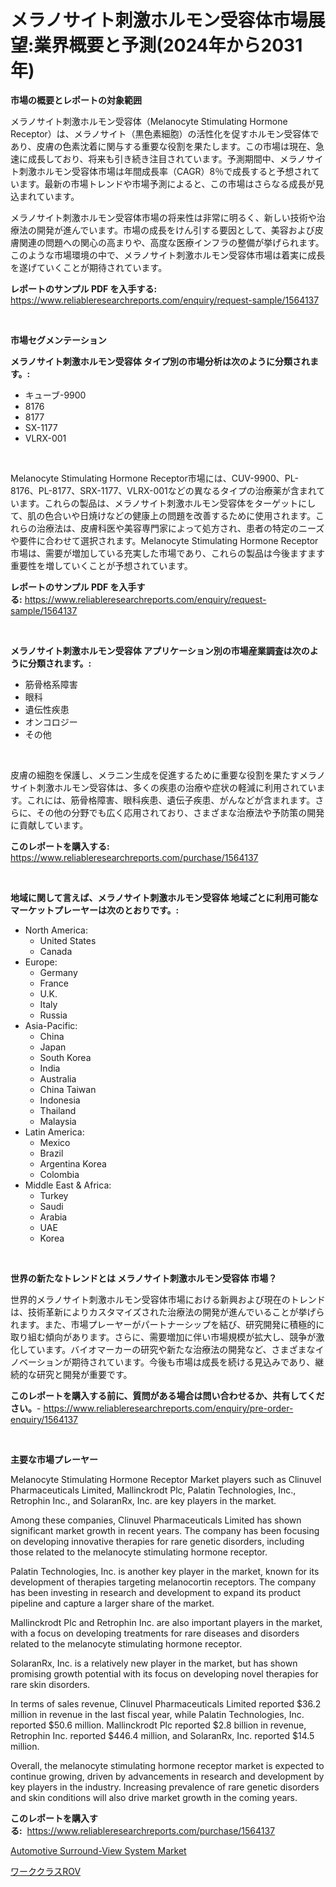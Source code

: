 <p><h1>メラノサイト刺激ホルモン受容体市場展望:業界概要と予測(2024年から2031年)</h1></p><p><strong>市場の概要とレポートの対象範囲</strong></p>
<p><p>メラノサイト刺激ホルモン受容体（Melanocyte Stimulating Hormone Receptor）は、メラノサイト（黒色素細胞）の活性化を促すホルモン受容体であり、皮膚の色素沈着に関与する重要な役割を果たします。この市場は現在、急速に成長しており、将来も引き続き注目されています。予測期間中、メラノサイト刺激ホルモン受容体市場は年間成長率（CAGR）8％で成長すると予想されています。最新の市場トレンドや市場予測によると、この市場はさらなる成長が見込まれています。</p><p>メラノサイト刺激ホルモン受容体市場の将来性は非常に明るく、新しい技術や治療法の開発が進んでいます。市場の成長をけん引する要因として、美容および皮膚関連の問題への関心の高まりや、高度な医療インフラの整備が挙げられます。このような市場環境の中で、メラノサイト刺激ホルモン受容体市場は着実に成長を遂げていくことが期待されています。</p></p>
<p><strong>レポートのサンプル PDF を入手する:</strong> <a href="https://www.reliableresearchreports.com/enquiry/request-sample/1564137">https://www.reliableresearchreports.com/enquiry/request-sample/1564137</a></p>
<p>&nbsp;</p>
<p><strong>市場セグメンテーション</strong></p>
<p><strong>メラノサイト刺激ホルモン受容体 タイプ別の市場分析は次のように分類されます。:</strong></p>
<p><ul><li>キューブ-9900</li><li>8176</li><li>8177</li><li>SX-1177</li><li>VLRX-001</li></ul></p>
<p>&nbsp;</p>
<p><p>Melanocyte Stimulating Hormone Receptor市場には、CUV-9900、PL-8176、PL-8177、SRX-1177、VLRX-001などの異なるタイプの治療薬が含まれています。これらの製品は、メラノサイト刺激ホルモン受容体をターゲットにして、肌の色合いや日焼けなどの健康上の問題を改善するために使用されます。これらの治療法は、皮膚科医や美容専門家によって処方され、患者の特定のニーズや要件に合わせて選択されます。Melanocyte Stimulating Hormone Receptor市場は、需要が増加している充実した市場であり、これらの製品は今後ますます重要性を増していくことが予想されています。</p></p>
<p><strong>レポートのサンプル PDF を入手する:</strong>&nbsp;<a href="https://www.reliableresearchreports.com/enquiry/request-sample/1564137">https://www.reliableresearchreports.com/enquiry/request-sample/1564137</a></p>
<p>&nbsp;</p>
<p><strong> メラノサイト刺激ホルモン受容体 アプリケーション別の市場産業調査は次のように分類されます。:</strong></p>
<p><ul><li>筋骨格系障害</li><li>眼科</li><li>遺伝性疾患</li><li>オンコロジー</li><li>その他</li></ul></p>
<p>&nbsp;</p>
<p><p>皮膚の細胞を保護し、メラニン生成を促進するために重要な役割を果たすメラノサイト刺激ホルモン受容体は、多くの疾患の治療や症状の軽減に利用されています。これには、筋骨格障害、眼科疾患、遺伝子疾患、がんなどが含まれます。さらに、その他の分野でも広く応用されており、さまざまな治療法や予防策の開発に貢献しています。</p></p>
<p><strong>このレポートを購入する:</strong>&nbsp; <a href="https://www.reliableresearchreports.com/purchase/1564137">https://www.reliableresearchreports.com/purchase/1564137</a></p>
<p>&nbsp;</p>
<p><strong>地域に関して言えば、メラノサイト刺激ホルモン受容体 地域ごとに利用可能なマーケットプレーヤーは次のとおりです。:</strong></p>
<p><ul>
    <li>
        North America:
        <ul>
            <li>United States</li>
            <li>Canada</li>
        </ul>
    </li>
    <li>
        Europe:
        <ul>
            <li>Germany</li>
            <li>France</li>
            <li>U.K.</li>
            <li>Italy</li>
            <li>Russia</li>
        </ul>
    </li>
    <li>
        Asia-Pacific:
        <ul>
            <li>China</li>
            <li>Japan</li>
            <li>South Korea</li>
            <li>India</li>
            <li>Australia</li>
            <li>China Taiwan</li>
            <li>Indonesia</li>
            <li>Thailand</li>
            <li>Malaysia</li>
        </ul>
    </li>
    <li>
        Latin America:
        <ul>
            <li>Mexico</li>
            <li>Brazil</li>
            <li>Argentina Korea</li>
            <li>Colombia</li>
        </ul>
    </li>
    <li>
        Middle East & Africa:
        <ul>
            <li>Turkey</li>
            <li>Saudi</li>
            <li>Arabia</li>
            <li>UAE</li>
            <li>Korea</li>
        </ul>
    </li>
    </ul></p>
<p>&nbsp;</p>
<p><strong>世界の新たなトレンドとは メラノサイト刺激ホルモン受容体 市場？</strong></p>
<p><p>世界的メラノサイト刺激ホルモン受容体市場における新興および現在のトレンドは、技術革新によりカスタマイズされた治療法の開発が進んでいることが挙げられます。また、市場プレーヤーがパートナーシップを結び、研究開発に積極的に取り組む傾向があります。さらに、需要増加に伴い市場規模が拡大し、競争が激化しています。バイオマーカーの研究や新たな治療法の開発など、さまざまなイノベーションが期待されています。今後も市場は成長を続ける見込みであり、継続的な研究と開発が重要です。</p></p>
<p><strong>このレポートを購入する前に、質問がある場合は問い合わせるか、共有してください。</strong>- <a href="https://www.reliableresearchreports.com/enquiry/pre-order-enquiry/1564137">https://www.reliableresearchreports.com/enquiry/pre-order-enquiry/1564137</a></p>
<p>&nbsp;</p>
<p><strong>主要な市場プレーヤー</strong></p>
<p><p>Melanocyte Stimulating Hormone Receptor Market players such as Clinuvel Pharmaceuticals Limited, Mallinckrodt Plc, Palatin Technologies, Inc., Retrophin Inc., and SolaranRx, Inc. are key players in the market. </p><p>Among these companies, Clinuvel Pharmaceuticals Limited has shown significant market growth in recent years. The company has been focusing on developing innovative therapies for rare genetic disorders, including those related to the melanocyte stimulating hormone receptor. </p><p>Palatin Technologies, Inc. is another key player in the market, known for its development of therapies targeting melanocortin receptors. The company has been investing in research and development to expand its product pipeline and capture a larger share of the market. </p><p>Mallinckrodt Plc and Retrophin Inc. are also important players in the market, with a focus on developing treatments for rare diseases and disorders related to the melanocyte stimulating hormone receptor. </p><p>SolaranRx, Inc. is a relatively new player in the market, but has shown promising growth potential with its focus on developing novel therapies for rare skin disorders. </p><p>In terms of sales revenue, Clinuvel Pharmaceuticals Limited reported $36.2 million in revenue in the last fiscal year, while Palatin Technologies, Inc. reported $50.6 million. Mallinckrodt Plc reported $2.8 billion in revenue, Retrophin Inc. reported $446.4 million, and SolaranRx, Inc. reported $14.5 million.</p><p>Overall, the melanocyte stimulating hormone receptor market is expected to continue growing, driven by advancements in research and development by key players in the industry. Increasing prevalence of rare genetic disorders and skin conditions will also drive market growth in the coming years.</p></p>
<p><strong>このレポートを購入する:</strong>&nbsp;&nbsp;<a href="https://www.reliableresearchreports.com/purchase/1564137">https://www.reliableresearchreports.com/purchase/1564137</a></p>
<p><p><a href="https://automatic-knee-4c7.notion.site/Automotive-Surround-View-System-Market-Offer-Valuable-Insights-into-Market-Size-Market-Share-Marke-9d749de7c54845babceeca13697d91a1">Automotive Surround-View System Market</a></p><p><a href="https://github.com/Sophiaard2003/Market-Research-Report-List-1/blob/main/57844096313.md">ワーククラスROV</a></p></p>
